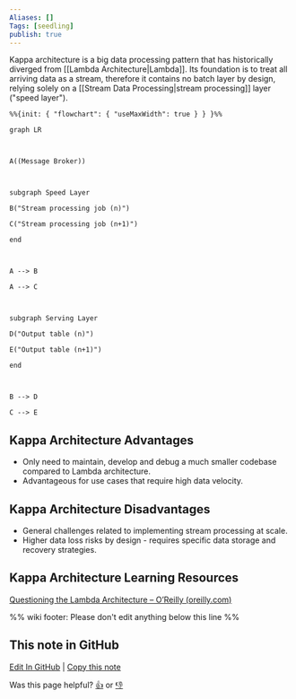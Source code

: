 ```yaml
---
Aliases: []
Tags: [seedling]
publish: true
---
```


Kappa architecture is a big data processing pattern that has historically diverged from [[Lambda Architecture|Lambda]]. Its foundation is to treat all arriving data as a stream, therefore it contains no batch layer by design, relying solely on a [[Stream Data Processing|stream processing]] layer ("speed layer"). 

```mermaid
%%{init: { "flowchart": { "useMaxWidth": true } } }%%

graph LR

  

A((Message Broker))

  

subgraph Speed Layer

B("Stream processing job (n)")

C("Stream processing job (n+1)")

end

  

A --> B

A --> C

  

subgraph Serving Layer

D("Output table (n)")

E("Output table (n+1)")

end

  

B --> D

C --> E
```
## Kappa Architecture Advantages

- Only need to maintain, develop and debug a much smaller codebase compared to Lambda architecture.
- Advantageous for use cases that require high data velocity.
## Kappa Architecture Disadvantages

- General challenges related to implementing stream processing at scale.
- Higher data loss risks by design - requires specific data storage and recovery strategies.
## Kappa Architecture Learning Resources

[Questioning the Lambda Architecture – O’Reilly (oreilly.com)](https://www.oreilly.com/radar/questioning-the-lambda-architecture/)

%% wiki footer: Please don't edit anything below this line %%

## This note in GitHub

<span class="git-footer">[Edit In GitHub](https://github.dev/data-engineering-community/data-engineering-wiki/blob/main/Concepts/Kappa%20Architecture.md "git-hub-edit-note") | [Copy this note](https://raw.githubusercontent.com/data-engineering-community/data-engineering-wiki/main/Concepts/Kappa%20Architecture.md "git-hub-copy-note")</span>

<span class="git-footer">Was this page helpful?
[👍](https://tally.so/r/mOaxjk?rating=Yes&url=https://dataengineering.wiki/Concepts/Kappa%20Architecture) or [👎](https://tally.so/r/mOaxjk?rating=No&url=https://dataengineering.wiki/Concepts/Kappa%20Architecture)</span>
